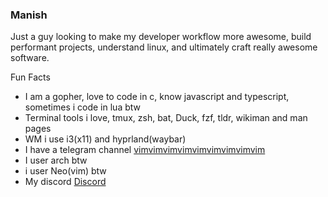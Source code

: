 ### Manish 

Just a guy looking to make my developer workflow more awesome, build performant projects, understand linux, and ultimately craft really awesome software.

Fun Facts

- I am a gopher, love to code in c, know javascript and typescript, sometimes i code in lua btw 
- Terminal tools i love, tmux, zsh, bat, Duck, fzf, tldr, wikiman and man pages
- WM i use i3(x11) and hyprland(waybar)
- I have a telegram channel [vimvimvimvimvimvimvimvimvim](https://t.me/vimvimvimvimvimvimvimvimvim)
- I user arch btw
- i user Neo(vim) btw
- My discord [Discord](https://discordapp.com/users/berserkarc)
